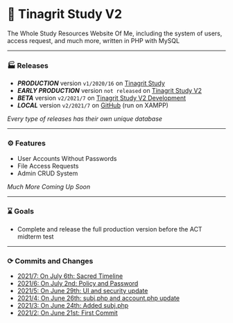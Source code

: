 # 📖 Tinagrit Study V2
The Whole Study Resources Website Of Me, including the system of users, access request, and much more, written in PHP with MySQL

---
### 🏭 Releases
- ___PRODUCTION___ version `v1/2020/16` on [Tinagrit Study](https://study.tinagrit.com)
- ___EARLY PRODUCTION___ version `not released` on [Tinagrit Study V2](https://study.tinagrit.com/v2)
- ___BETA___ version `v2/2021/7` on [Tinagrit Study V2 Development](https://study.tinagrit.com/v2/dev)
- ___LOCAL___ version `v2/2021/7` on [GitHub](https://github.com/tinagrit/study) (run on XAMPP)

_Every type of releases has their own unique database_

---
### ⚙ Features
- User Accounts Without Passwords
- File Access Requests
- Admin CRUD System

_Much More Coming Up Soon_

---
### ⌛️ Goals
- Complete and release the full production version before the ACT midterm test
---
### ⟳ Commits and Changes
- [2021/7: On July 6th: Sacred Timeline](updates/2021/7.md)
- [2021/6: On July 2nd: Policy and Password](updates/2021/6.md)
- [2021/5: On June 29th: UI and security update](updates/2021/5.md)
- [2021/4: On June 26th: subj.php and account.php update](updates/2021/4.md)
- [2021/3: On June 24th: Added subj.php](updates/2021/3.md)
- [2021/2: On June 21st: First Commit](updates/2021/2.md)
